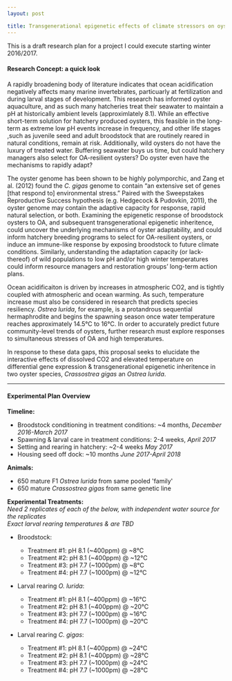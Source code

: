 ```yaml
---
layout: post

title: Transgenerational epigenetic effects of climate stressors on oysters
---
```



This is a draft research plan for a project I could execute starting winter 2016/2017.

#### Research Concept: a quick look

A rapidly broadening body of literature indicates that ocean acidification negatively affects many marine invertebrates, particuarly at fertilization and during larval stages of development. This research has informed oyster aquaculture, and as such many hatcheries treat their seawater to maintain a pH at historically ambient levels (approximlately 8.1).  While an effective short-term solution for hatchery produced oysters, this feasible in the long-term as extreme low pH events increase in frequency, and other life stages ,such as juvenile seed and adult broodstock that are routinely reared in natural conditions, remain at risk. Additionally, wild oysters do not have the luxury of treated water.  Buffering seawater buys us time, but could hatchery managers also select for OA-resilient oysters? Do oyster even have the mechanisms to rapidly adapt?  

The oyster genome has been shown to be highly polymporchic, and Zang et al. (2012) found the _C. gigas_ genome to contain “an extensive set of genes [that respond to] environmental stress.” Paired with the Sweepstakes Reproductive Success hypothesis (e.g. Hedgecock & Pudovkin, 2011), the oyster genome may contain the adaptive capacity for response, rapid natural selection, or both. Examining the epigenetic response of broodstock oysters to OA, and subsequent transgenerational epigenetic inheritence, could uncover the underlying mechanisms of oyster adaptability, and could inform hatchery breeding programs to select for OA-resilient oysters, or induce an immune-like response by exposing broodstock to future climate conditions. Similarly, understanding the adaptation capacity (or lack-thereof) of wild populations to low pH and/or high winter temperatures could inform resource managers and restoration groups’ long-term action plans.

Ocean acidificaiton is driven by increases in atmospheric CO2, and is tightly coupled with atmospheric and ocean warming.  As such, temperature increase must also be considered in research that predicts species resiliency.  _Ostrea lurida_, for example, is a protandrous sequential hermaphrodite and begins the spawning season once water temperature reaches approximately 14.5°C to 16°C.  In order to accurately predict future community-level trends of oysters, further research must explore responses to simultaneous stresses of OA and high temperatures.  

In response to these data gaps, this proposal seeks to elucidate the interactive effects of dissolved CO2 and elevated temperature on differential gene expression & transgenerational epigenetic inheritence in two oyster species, _Crassostrea gigas_ an _Ostrea lurida_. 

---

#### Experimental Plan Overview

**Timeline:**  
*  Broodstock conditioning in treatment conditions: ~4 months, _December 2016-March 2017_
*  Spawning & larval care in treatment conditions: 2-4 weeks, _April 2017_
*  Setting and rearing in hatchery: ~2-4 weeks _May 2017_
*  Housing seed off dock: ~10 months _June 2017-April 2018_

**Animals:**  
*  650 mature F1 _Ostrea lurida_ from same pooled 'family'
*  650 mature _Crassostrea gigas_ from same genetic line

**Experimental Treatments:**  
_Need 2 replicates of each of the below, with independent water source for the replicates_  
_Exact larval rearing temperatures &  are TBD_  

* Broodstock:
  * Treatment #1: pH 8.1 (~400ppm) @ ~8°C  
  * Treatment #2: pH 8.1 (~400ppm) @ ~12°C
  * Treatment #3: pH 7.7 (~1000pm) @ ~8°C
  * Treatment #4: pH 7.7 (~1000pm) @ ~12°C

* Larval rearing _O. lurida_: 
  * Treatment #1: pH 8.1 (~400ppm) @ ~16°C  
  * Treatment #2: pH 8.1 (~400ppm) @ ~20°C
  * Treatment #3: pH 7.7 (~1000pm) @ ~16°C
  * Treatment #4: pH 7.7 (~1000pm) @ ~20°C
  
* Larval rearing _C. gigas_:
  * Treatment #1: pH 8.1 (~400ppm) @ ~24°C
  * Treatment #2: pH 8.1 (~400ppm) @ ~28°C
  * Treatment #3: pH 7.7 (~1000pm) @ ~24°C
  * Treatment #4: pH 7.7 (~1000pm) @ ~28°C
